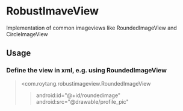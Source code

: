 RobustImaveView
===============

Implementation of common imageviews like RoundedImageView and CircleImageView

Usage
----------------
### Define the view in xml, e.g. using RoundedImageView
> <com.roytang.robustimageview.RoundedImageView
>> android:id="@+id/roundedimage"
>> android:src="@drawable/profile_pic"
> >
